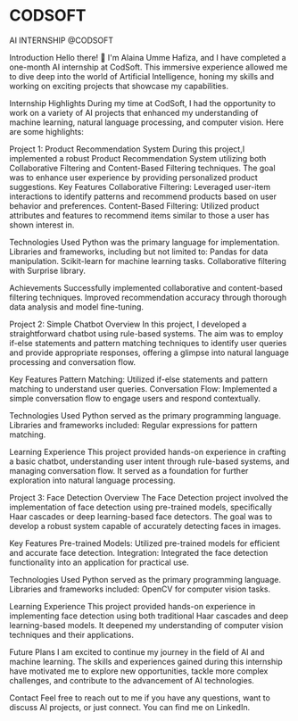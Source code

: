 # CODSOFT
AI INTERNSHIP @CODSOFT

Introduction
Hello there! 👋 I'm Alaina Umme Hafiza, and I have completed a one-month AI internship at CodSoft. This immersive experience allowed me to dive deep into the world of Artificial Intelligence, honing my skills and working on exciting projects that showcase my capabilities.

Internship Highlights
During my time at CodSoft, I had the opportunity to work on a variety of AI projects that enhanced my understanding of machine learning, natural language processing, and computer vision. Here are some highlights:

Project 1: Product Recommendation System
During this project,I implemented a robust Product Recommendation System utilizing both Collaborative Filtering and Content-Based Filtering techniques. The goal was to enhance user experience by providing personalized product suggestions.
Key Features
Collaborative Filtering: Leveraged user-item interactions to identify patterns and recommend products based on user behavior and preferences.
Content-Based Filtering: Utilized product attributes and features to recommend items similar to those a user has shown interest in.

Technologies Used
Python was the primary language for implementation.
Libraries and frameworks, including but not limited to:
Pandas for data manipulation.
Scikit-learn for machine learning tasks.
Collaborative filtering with Surprise library.

Achievements
Successfully implemented collaborative and content-based filtering techniques.
Improved recommendation accuracy through thorough data analysis and model fine-tuning.

Project 2: Simple Chatbot
Overview
In this project, I developed a straightforward chatbot using rule-based systems. The aim was to employ if-else statements and pattern matching techniques to identify user queries and provide appropriate responses, offering a glimpse into natural language processing and conversation flow.

Key Features
Pattern Matching: Utilized if-else statements and pattern matching to understand user queries.
Conversation Flow: Implemented a simple conversation flow to engage users and respond contextually.

Technologies Used
Python served as the primary programming language.
Libraries and frameworks included:
Regular expressions for pattern matching.

Learning Experience
This project provided hands-on experience in crafting a basic chatbot, understanding user intent through rule-based systems, and managing conversation flow. It served as a foundation for further exploration into natural language processing.

Project 3: Face Detection
Overview
The Face Detection project involved the implementation of face detection using pre-trained models, specifically Haar cascades or deep learning-based face detectors. The goal was to develop a robust system capable of accurately detecting faces in images.

Key Features
Pre-trained Models: Utilized pre-trained models for efficient and accurate face detection.
Integration: Integrated the face detection functionality into an application for practical use.

Technologies Used
Python served as the primary programming language.
Libraries and frameworks included:
OpenCV for computer vision tasks.

Learning Experience
This project provided hands-on experience in implementing face detection using both traditional Haar cascades and deep learning-based models. It deepened my understanding of computer vision techniques and their applications.

Future Plans
I am excited to continue my journey in the field of AI and machine learning. The skills and experiences gained during this internship have motivated me to explore new opportunities, tackle more complex challenges, and contribute to the advancement of AI technologies.

Contact
Feel free to reach out to me if you have any questions, want to discuss AI projects, or just connect. You can find me on LinkedIn.
